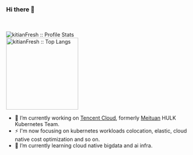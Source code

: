 ### Hi there 👋

<br>

<br>
  <img heigth="195" src="https://github-readme-stats.vercel.app/api?username=kitianFresh&show_icons=true&theme=cobalt" alt="kitianFresh :: Profile Stats" />
  <br>
  <img height="195" src="https://github-readme-stats.vercel.app/api/top-langs/?username=kitianFresh&langs_count=10&theme=cobalt&layout=compact" alt="kitianFresh :: Top Langs" />
  
- 🔭 I’m currently working on [Tencent Cloud](https://cloud.tencent.com/), formerly [Meituan](http://meituan.com/) HULK Kubernetes Team.
- ⚡  I'm now focusing on kubernetes workloads colocation, elastic, cloud native cost optimization and so on.
- 🌱 I’m currently learning cloud native bigdata and ai infra.
